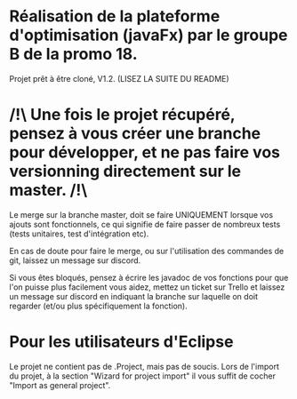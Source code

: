# Réalisation de la plateforme d'optimisation (javaFx) par le groupe B de la promo 18.
Projet prêt à être cloné, V1.2. (LISEZ LA SUITE DU README)

# /!\ Une fois le projet récupéré, pensez à vous créer une branche pour développer, et ne pas faire vos versionning directement sur le master. /!\ #
Le merge sur la branche master, doit se faire UNIQUEMENT lorsque vos ajouts sont fonctionnels, ce qui signifie de faire passer de nombreux tests (tests unitaires, test d'intégration etc). 

En cas de doute pour faire le merge, ou sur l'utilisation des commandes de git, laissez un message sur discord.

Si vous êtes bloqués, pensez à écrire les javadoc de vos fonctions pour que l'on puisse plus facilement vous aidez, mettez un ticket sur Trello et laissez un message sur discord en indiquant la branche sur laquelle on doit regarder (et/ou plus spécifiquement la fonction).

# Pour les utilisateurs d'Eclipse #
Le projet ne contient pas de .Project, mais pas de soucis. 
Lors de l'import du projet, à la section "Wizard for project import" il vous suffit de cocher "Import as general project".
